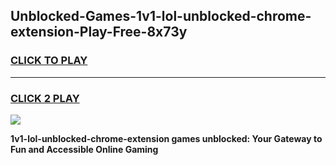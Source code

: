 
## Unblocked-Games-1v1-lol-unblocked-chrome-extension-Play-Free-8x73y
<h3>
<a href="https://premium76.site?title=1v1-lol-unblocked-chrome-extension&ref=21A">CLICK TO PLAY</a></h3>
<hr>

<h3>
<a href="https://premium76.site?title=1v1-lol-unblocked-chrome-extension&ref=21A">CLICK 2 PLAY</a>
  
</h3>

<a href="https://premium76.site?title=1v1-lol-unblocked-chrome-extension&ref=21A"><img src="https://clearcache.store/games.png"></a>


**1v1-lol-unblocked-chrome-extension games unblocked: Your Gateway to Fun and Accessible Online Gaming**
